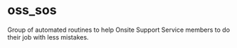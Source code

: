 # oss_sos
Group of automated routines to help Onsite Support Service members to do their job with less mistakes.
